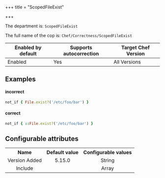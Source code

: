 +++
title = "ScopedFileExist"

+++

<!-- This content is automatically generated. See https://github.com/chef/chef-web-docs/blob/main/generated/README.md -->

The department is: `ScopedFileExist`

The full name of the cop is: `Chef/Correctness/ScopedFileExist`

| Enabled by default | Supports autocorrection | Target Chef Version |
| --- | --- | --- |
| Enabled | Yes | All Versions |

## Examples


#### incorrect

```ruby
not_if { File.exist?('/etc/foo/bar') }
```

#### correct

```ruby
not_if { ::File.exist?('/etc/foo/bar') }
```

## Configurable attributes

<table>
<tbody><tr>
<th>Name</th>
<th>Default value</th>
<th>Configurable values</th>
</tr>
<tr>
<td style="text-align:center">Version Added</td>
<td style="text-align:center">5.15.0</td>
<td style="text-align:center">String</td>
</tr>
<tr><td style="text-align:center">Include</td>
<td style="text-align:center"><ul>
</ul>
</td>
<td style="text-align:center">Array</td>
</tr></tbody></table>
